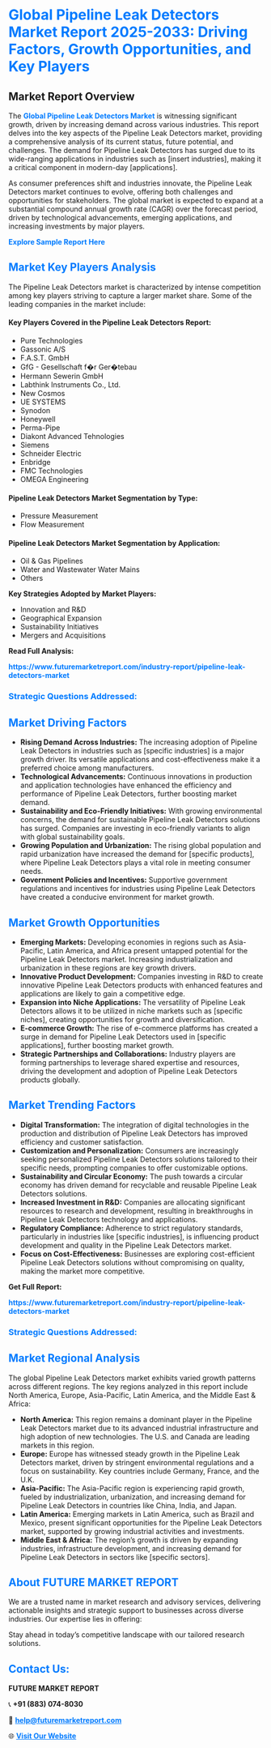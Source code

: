 <h1 style="color: #007BFF;">Global Pipeline Leak Detectors Market Report 2025-2033: Driving Factors, Growth Opportunities, and Key Players</h1>

<section id="overview">
<h2>Market Report Overview</h2>
<p>The <a href="https://www.futuremarketreport.com/industry-report/pipeline-leak-detectors-market" style="color: #007BFF; text-decoration: none;"><strong>Global Pipeline Leak Detectors Market</strong></a> is witnessing significant growth, driven by increasing demand across various industries. This report delves into the key aspects of the Pipeline Leak Detectors market, providing a comprehensive analysis of its current status, future potential, and challenges. The demand for Pipeline Leak Detectors has surged due to its wide-ranging applications in industries such as [insert industries], making it a critical component in modern-day [applications].</p>
<p>As consumer preferences shift and industries innovate, the Pipeline Leak Detectors market continues to evolve, offering both challenges and opportunities for stakeholders. The global market is expected to expand at a substantial compound annual growth rate (CAGR) over the forecast period, driven by technological advancements, emerging applications, and increasing investments by major players.</p>
</section>

<section id="overview">
<p><a href="https://www.futuremarketreport.com/request-sample/reportId=52986" style="color: #007BFF; text-decoration: none;"><strong>Explore Sample Report Here</strong></a></p>
</section>

<section id="key-players">
<h2 style="color: #007BFF;">Market Key Players Analysis</h2>
<p>The Pipeline Leak Detectors market is characterized by intense competition among key players striving to capture a larger market share. Some of the leading companies in the market include:</p>
<h4>Key Players Covered in the Pipeline Leak Detectors Report:</h4>
<ul><li>Pure Technologies</li><li>Gassonic A/S</li><li>F.A.S.T. GmbH</li><li>GfG - Gesellschaft f�r Ger�tebau</li><li>Hermann Sewerin GmbH</li><li>Labthink Instruments Co., Ltd.</li><li>New Cosmos</li><li>UE SYSTEMS</li><li>Synodon</li><li>Honeywell</li><li>Perma-Pipe</li><li>Diakont Advanced Tehnologies</li><li>Siemens</li><li>Schneider Electric</li><li>Enbridge</li><li>FMC Technologies</li><li>OMEGA Engineering</li></ul>
<h4>Pipeline Leak Detectors Market Segmentation by Type:</h4>
<ul><li>Pressure Measurement</li><li>Flow Measurement</li></ul>

<h4>Pipeline Leak Detectors Market Segmentation by Application:</h4>
<ul><li>Oil &amp; Gas Pipelines</li><li>Water and Wastewater Water Mains</li><li>Others</li></ul>
<p><strong>Key Strategies Adopted by Market Players:</strong></p>
<ul>
<li>Innovation and R&D</li>
<li>Geographical Expansion</li>
<li>Sustainability Initiatives</li>
<li>Mergers and Acquisitions</li>
</ul>
</section>

<section>
<p><strong>Read Full Analysis: </strong></p><a href="https://www.futuremarketreport.com/industry-report/pipeline-leak-detectors-market" style="color: #007BFF; text-decoration: none;"><strong>https://www.futuremarketreport.com/industry-report/pipeline-leak-detectors-market</strong></a>
<h3 style="color: #007BFF;">Strategic Questions Addressed:</h3>
</section>

<section id="driving-factors">
<h2 style="color: #007BFF;">Market Driving Factors</h2>
<ul>
<li><strong>Rising Demand Across Industries:</strong> The increasing adoption of Pipeline Leak Detectors in industries such as [specific industries] is a major growth driver. Its versatile applications and cost-effectiveness make it a preferred choice among manufacturers.</li>
<li><strong>Technological Advancements:</strong> Continuous innovations in production and application technologies have enhanced the efficiency and performance of Pipeline Leak Detectors, further boosting market demand.</li>
<li><strong>Sustainability and Eco-Friendly Initiatives:</strong> With growing environmental concerns, the demand for sustainable Pipeline Leak Detectors solutions has surged. Companies are investing in eco-friendly variants to align with global sustainability goals.</li>
<li><strong>Growing Population and Urbanization:</strong> The rising global population and rapid urbanization have increased the demand for [specific products], where Pipeline Leak Detectors plays a vital role in meeting consumer needs.</li>
<li><strong>Government Policies and Incentives:</strong> Supportive government regulations and incentives for industries using Pipeline Leak Detectors have created a conducive environment for market growth.</li>
</ul>
</section>

<section id="growth-opportunities">
<h2 style="color: #007BFF;">Market Growth Opportunities</h2>
<ul>
<li><strong>Emerging Markets:</strong> Developing economies in regions such as Asia-Pacific, Latin America, and Africa present untapped potential for the Pipeline Leak Detectors market. Increasing industrialization and urbanization in these regions are key growth drivers.</li>
<li><strong>Innovative Product Development:</strong> Companies investing in R&D to create innovative Pipeline Leak Detectors products with enhanced features and applications are likely to gain a competitive edge.</li>
<li><strong>Expansion into Niche Applications:</strong> The versatility of Pipeline Leak Detectors allows it to be utilized in niche markets such as [specific niches], creating opportunities for growth and diversification.</li>
<li><strong>E-commerce Growth:</strong> The rise of e-commerce platforms has created a surge in demand for Pipeline Leak Detectors used in [specific applications], further boosting market growth.</li>
<li><strong>Strategic Partnerships and Collaborations:</strong> Industry players are forming partnerships to leverage shared expertise and resources, driving the development and adoption of Pipeline Leak Detectors products globally.</li>
</ul>
</section>

<section id="trending-factors">
<h2 style="color: #007BFF;">Market Trending Factors</h2>
<ul>
<li><strong>Digital Transformation:</strong> The integration of digital technologies in the production and distribution of Pipeline Leak Detectors has improved efficiency and customer satisfaction.</li>
<li><strong>Customization and Personalization:</strong> Consumers are increasingly seeking personalized Pipeline Leak Detectors solutions tailored to their specific needs, prompting companies to offer customizable options.</li>
<li><strong>Sustainability and Circular Economy:</strong> The push towards a circular economy has driven demand for recyclable and reusable Pipeline Leak Detectors solutions.</li>
<li><strong>Increased Investment in R&D:</strong> Companies are allocating significant resources to research and development, resulting in breakthroughs in Pipeline Leak Detectors technology and applications.</li>
<li><strong>Regulatory Compliance:</strong> Adherence to strict regulatory standards, particularly in industries like [specific industries], is influencing product development and quality in the Pipeline Leak Detectors market.</li>
<li><strong>Focus on Cost-Effectiveness:</strong> Businesses are exploring cost-efficient Pipeline Leak Detectors solutions without compromising on quality, making the market more competitive.</li>
</ul>
</section>

<section>
<p><strong>Get Full Report: </strong></p><a href="https://www.futuremarketreport.com/industry-report/pipeline-leak-detectors-market" style="color: #007BFF; text-decoration: none;"><strong>https://www.futuremarketreport.com/industry-report/pipeline-leak-detectors-market</strong></a>
<h3 style="color: #007BFF;">Strategic Questions Addressed:</h3>
</section>


<section id="regional-analysis">
<h2 style="color: #007BFF;">Market Regional Analysis</h2>
<p>The global Pipeline Leak Detectors market exhibits varied growth patterns across different regions. The key regions analyzed in this report include North America, Europe, Asia-Pacific, Latin America, and the Middle East & Africa:</p>
<ul>
<li><strong>North America:</strong> This region remains a dominant player in the Pipeline Leak Detectors market due to its advanced industrial infrastructure and high adoption of new technologies. The U.S. and Canada are leading markets in this region.</li>
<li><strong>Europe:</strong> Europe has witnessed steady growth in the Pipeline Leak Detectors market, driven by stringent environmental regulations and a focus on sustainability. Key countries include Germany, France, and the U.K.</li>
<li><strong>Asia-Pacific:</strong> The Asia-Pacific region is experiencing rapid growth, fueled by industrialization, urbanization, and increasing demand for Pipeline Leak Detectors in countries like China, India, and Japan.</li>
<li><strong>Latin America:</strong> Emerging markets in Latin America, such as Brazil and Mexico, present significant opportunities for the Pipeline Leak Detectors market, supported by growing industrial activities and investments.</li>
<li><strong>Middle East & Africa:</strong> The region’s growth is driven by expanding industries, infrastructure development, and increasing demand for Pipeline Leak Detectors in sectors like [specific sectors].</li>
</ul>
</section>

<footer>
<h2 style="color: #007BFF;">About FUTURE MARKET REPORT</h2>
<p>We are a trusted name in market research and advisory services, delivering actionable insights and strategic support to businesses across diverse industries. Our expertise lies in offering:</p>

<p>Stay ahead in today’s competitive landscape with our tailored research solutions.</p>

<h2 style="color: #007BFF;">Contact Us:</h2>
<p><strong>FUTURE MARKET REPORT</strong></p>
<p>📞 <strong>+91 (883) 074-8030</strong></p>
<p>📧 <strong><a href="mailto:help@futuremarketreport.com" style="color: #007BFF;">help@futuremarketreport.com</a></strong></p>
<p>🌐 <strong><a href="https://www.futuremarketreport.com/" style="color: #007BFF;">Visit Our Website</a></strong></p>
</footer>